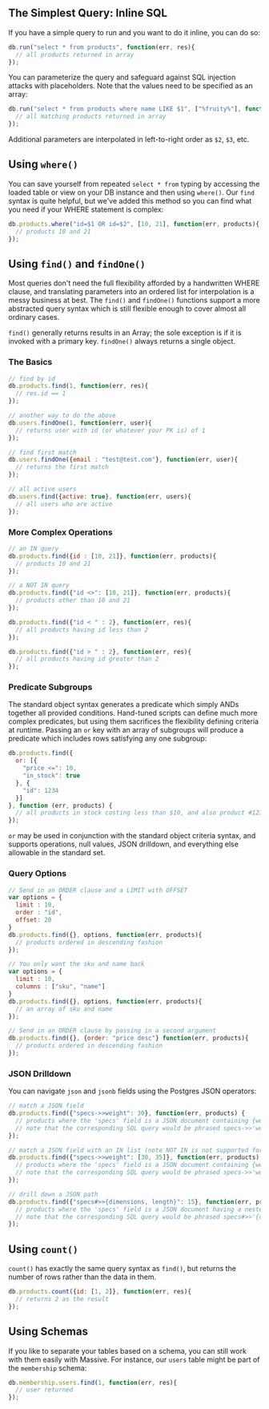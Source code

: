 ## The Simplest Query: Inline SQL

If you have a simple query to run and you want to do it inline, you can do so:

```js
db.run("select * from products", function(err, res){
  // all products returned in array
});
```

You can parameterize the query and safeguard against SQL injection attacks with placeholders. Note that the values need to be specified as an array:

```js
db.run("select * from products where name LIKE $1", ["%fruity%"], function(err, res){
  // all matching products returned in array
});
```

Additional parameters are interpolated in left-to-right order as `$2`, `$3`, etc.

## Using `where()`

You can save yourself from repeated `select * from` typing by accessing the loaded table or view on your DB instance and then using `where()`. Our `find` syntax is quite helpful, but we've added this method so you can find what you need if your WHERE statement is complex:

```js
db.products.where("id=$1 OR id=$2", [10, 21], function(err, products){
  // products 10 and 21
});
```

## Using `find()` and `findOne()`

Most queries don't need the full flexibility afforded by a handwritten WHERE clause, and translating parameters into an ordered list for interpolation is a messy business at best. The `find()` and `findOne()` functions support a more abstracted query syntax which is still flexible enough to cover almost all ordinary cases.

`find()` generally returns results in an Array; the sole exception is if it is invoked with a primary key. `findOne()` always returns a single object.

### The Basics

```js
// find by id
db.products.find(1, function(err, res){
  // res.id == 1
});

// another way to do the above
db.users.findOne(1, function(err, user){
  // returns user with id (or whatever your PK is) of 1
});

// find first match
db.users.findOne({email : "test@test.com"}, function(err, user){
  // returns the first match
});

// all active users
db.users.find({active: true}, function(err, users){
  // all users who are active
});
```

### More Complex Operations

```js
// an IN query
db.products.find({id : [10, 21]}, function(err, products){
  // products 10 and 21
});

// a NOT IN query
db.products.find({"id <>": [10, 21]}, function(err, products){
  // products other than 10 and 21
});

db.products.find({"id < " : 2}, function(err, res){
  // all products having id less than 2
});

db.products.find({"id > " : 2}, function(err, res){
  // all products having id greater than 2
});
```

### Predicate Subgroups
The standard object syntax generates a predicate which simply ANDs together all
provided conditions. Hand-tuned scripts can define much more complex predicates,
but using them sacrifices the flexibility defining criteria at runtime. Passing
an `or` key with an array of subgroups will produce a predicate which includes
rows satisfying any one subgroup:

```js
db.products.find({
  or: [{
    "price <=": 10,
    "in_stock": true
  }, {
    "id": 1234
  }]
}, function (err, products) {
  // all products in stock costing less than $10, and also product #1234
});
```

`or` may be used in conjunction with the standard object criteria syntax, and
supports operations, null values, JSON drilldown, and everything else allowable
in the standard set.

### Query Options

```js
// Send in an ORDER clause and a LIMIT with OFFSET
var options = {
  limit : 10,
  order : "id",
  offset: 20
}
db.products.find({}, options, function(err, products){
  // products ordered in descending fashion
});

// You only want the sku and name back
var options = {
  limit : 10,
  columns : ["sku", "name"]
}
db.products.find({}, options, function(err, products){
  // an array of sku and name
});

// Send in an ORDER clause by passing in a second argument
db.products.find({}, {order: "price desc"} function(err, products){
  // products ordered in descending fashion
});
```

### JSON Drilldown

You can navigate `json` and `jsonb` fields using the Postgres JSON operators:

```js
// match a JSON field
db.products.find({"specs->>weight": 30}, function(err, products) {
  // products where the 'specs' field is a JSON document containing {weight: 30}
  // note that the corresponding SQL query would be phrased specs->>'weight'; Massive adds the quotes for you
});

// match a JSON field with an IN list (note NOT IN is not supported for JSON fields at this time)
db.products.find({"specs->>weight": [30, 35]}, function(err, products) {
  // products where the 'specs' field is a JSON document containing {weight: 30}
  // note that the corresponding SQL query would be phrased specs->>'weight'; Massive adds the quotes for you
});

// drill down a JSON path
db.products.find({"specs#>>{dimensions, length}": 15}, function(err, products) {
  // products where the 'specs' field is a JSON document having a nested 'dimensions' object containing {length: 15}
  // note that the corresponding SQL query would be phrased specs#>>'{dimensions, length}'; Massive adds the quotes for you
});
```

## Using `count()`

`count()` has exactly the same query syntax as `find()`, but returns the number of rows rather than the data in them.

```js
db.products.count({id: [1, 2]}, function(err, res){
  // returns 2 as the result
});
```

## Using Schemas

If you like to separate your tables based on a schema, you can still work with them easily with Massive. For instance, our `users` table might be part of the `membership` schema:

```js
db.membership.users.find(1, function(err, res){
  // user returned
});
```
